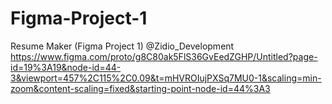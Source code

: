 # Figma-Project-1
Resume  Maker (Figma Project 1) @Zidio_Development
https://www.figma.com/proto/g8C80ak5FlS36GvEedZGHP/Untitled?page-id=19%3A19&node-id=44-3&viewport=457%2C115%2C0.09&t=mHVROIujPXSq7MU0-1&scaling=min-zoom&content-scaling=fixed&starting-point-node-id=44%3A3
